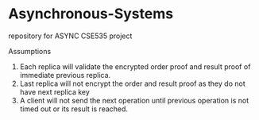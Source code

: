 # Asynchronous-Systems
repository for ASYNC CSE535 project


Assumptions
1. Each replica will validate the encrypted order proof and result proof of immediate previous replica.
2. Last replica will not encrypt the order and result proof as they do not have next replica key
3. A client will not send the next operation until previous operation is not timed out or its result is reached.